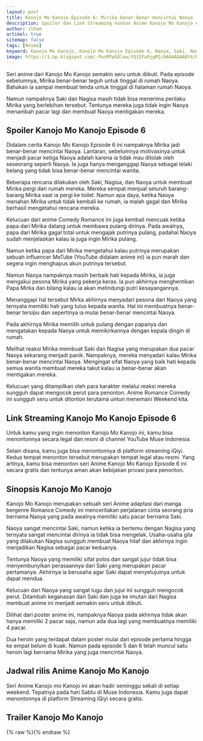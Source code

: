 ```yaml
---
layout: post
title: Kanojo Mo Kanojo Episode 6: Mirika benar-benar mencintai Naoya
description: Spoiler dan Link Streaming nonton Anime Kanojo Mo Kanojo episode 6 Muse Indonesia. Saki dan Nagisa panik ketika tahu Mirika benar-benar mencintai Naoya.
author: ilham
artikel: true
sitemap: false
tags: [Anime]
keyword: Kanojo Mo Kanojo, Kanojo Mo Kanojo Episode 6, Naoya, Saki, Nagisa, Mirka, iQiyi, Muse Indonesia
image: https://1.bp.blogspot.com/-PwcMfwS8law/YQ31Fa9jgMI/AAAAAAAABY4/BQEVWjszhYoBy5QvSOUwJKZWUAd2t-1OgCLcBGAsYHQ/s0/20210807_093656_0000.jpg
---
```

Seri anime dari Kanojo Mo Kanojo semakin seru untuk diikuti. Pada episode sebelumnya, Mirika benar-benar teguh untuk tinggal di rumah Naoya. Bahakan ia sampai membuat tenda untuk tinggal di halaman rumah Naoya.

Namun nampaknya Saki dan Nagisa masih tidak bisa menerima perilaku Mirika yang berlebihan tersebut. Tentunya mereka juga tidak ingin Naoya menambah pacar lagi dan membuat Naoya mentigakan mereka.

## Spoiler Kanojo Mo Kanojo Episode 6

Didalam cerita Kanojo Mo Kanojo Episode 6 ini nampaknya Mirika jadi benar-benar mencintai Naoya. Lantaran, sebelumnya motivasinya untuk menjadi pacar ketiga Naoya adalah karena ia tidak mau ditolak oleh seseorang seperti Naoya. Ia juga hanya menganggap Naoya sebagai lelaki belang yang tidak bisa benar-benar mencintai wanita.

Beberapa rencana dilakukan oleh Saki, Nagisa, dan Naoya untuk membuat Mirika pergi dari rumah mereka. Mereka sempat menjual seluruh barang-barang Mirika saat ia pergi ke toilet. Namun apa daya, ketika Naoya menahan Mirika untuk tidak kembali ke rumah, ia malah gagal dan Mirika berhasil mengetahui rencana mereka.

Kelucuan dari anime Comedy Romance ini juga kembali mencuak ketika papa dari Mirika datang untuk membawa pulang dirinya. Pada awalnya, papa dari Mirika gagal total untuk mengajak putrinya pulang, padahal Naoya sudah menjelaskan kalau ia juga ingin Mirika pulang.

Namun ketika papa dari Mirika mengetahui kalau putrinya merupakan sebuah influencer MeTube (YouTube didalam anime ini) ia pun marah dan segera ingin menghapus akun putrinya tersebut.

Namun Naoya nampaknya masih berbaik hati kepada Mirika, ia juga mengakui pesona Mirika yang pekerja keras. Ia pun akhirnya menghentikan Papa Mirka dan bilang kalau ia akan melindungi putri kesayangannya.

Menanggapi hal tersebut Mirka akhirnya menyadari pesona dari Naoya yang ternyata memiliki hati yang tulus kepada wanita. Hal ini membuatnya benar-benar tersipu dan sepertinya ia mulai benar-benar mencintai Naoya.

Pada akhirnya Mirika memilih untuk pulang dengan papanya dan mengatakan kepada Naoya untuk memikirkannya dengan kepala dingin di rumah.

Meilhat reaksi Mirika membuat Saki dan Nagisa yang merupakan dua pacar Naoya sekarang menjadi panik. Nampaknya, mereka menyadari kalau Mirika benar-benar mencintai Naoya. Mengingat sifat Naoya yang baik hati kepada semua wanita membuat mereka takut kalau ia benar-benar akan mentigakan mereka.

Kelucuan yang ditampilkan oleh para karakter melalui reaksi mereka sungguh dapat mengocok perut para penonton. Anime Romance Comedy ini sungguh seru untuk ditonton terutama untun menemani Weekend kita.

## Link Streaming Kanojo Mo Kanojo Episode 6

Untuk kamu yang ingin menonton Kanojo Mo Kanojo ini, kamu bisa menontonnya secara legal dan resmi di channel YouTube Muse Indonesia.

Selain disana, kamu juga bisa menontonnya di platform streaming iQiyi. Kedua tempat menonton tersebut merupakan tempat legal atau resmi. Yang artinya, kamu bisa menonton seri Anime Kanojo Mo Kanojo Episode 6 ini secara gratis dan tentunya aman akan kebijakan privasi para penonton.

## Sinopsis Kanojo Mo Kanojo

Kanojo Mo Kanojo merupakan sebuah seri Anime adaptasi dari manga bergenre Romance Comedy ini menceritakan perjalanan cinta seorang pria bernama Naoya yang pada awalnya memiliki satu pacar bernama Saki.

Naoya sangat mencintai Saki, namun ketika ia bertemu dengan Nagisa yang ternyata sangat mencintai dirinya ia tidak bisa mengelak. Usaha-usaha gila yang dilakukan Nagisa sungguh membuat Naoya hilaf dan akhirnya ingin menjadikan Nagisa sebagai pacar keduanya.

Tentunya Naoya yang memiliki sifat polos dan sangat jujur tidak bisa menyembunyikan perasaannya dari Saki yang merupakan pacar pertamanya. Akhirnya ia berusaha agar Saki dapat menyetujuinya untuk dapat mendua.

Kelucuan dari Naoya yang sangat lugu dan jujur ini sungguh mengocok perut. Ditambah keganasan dari Saki dan juga ke imutan dari Nagisa membuat anime ini menjadi semakin seru untuk diikuti.

Dilihat dari poster anime ini, nampaknya Naoya pada akhirnya tidak akan hanya memiliki 2 pacar saja, namun ada dua lagi yang membuatnya memiliki 4 pacar.

Dua heroin yang terdapat dalam poster mulai dari episode pertama hingga ke empat belum di kuak. Namun pada episode 5 dan 6 telah muncul satu heroin lagi bernama Mirika yang juga mencintai Naoya.

## Jadwal rilis Anime Kanojo Mo Kanojo

Seri Anime Kanojo mo Kanojo ini akan hadir seminggu sekali di setiap weekend. Tepatnya pada hari Sabtu di Muse Indonesia. Kamu juga dapat menontonnya di platform Streaming iQiyi secara gratis.

## Trailer Kanojo Mo Kanojo

{% raw %}<amp-youtube data-videoid="_0rPXrKxaHc" layout="responsive" width="480" height="270"></amp-youtube>{% endraw %}
